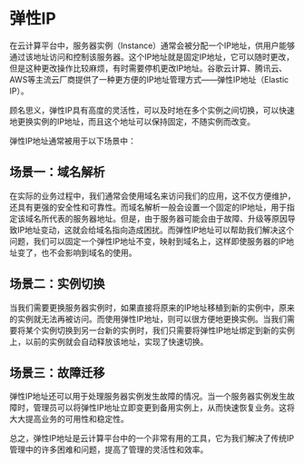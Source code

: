 # 弹性IP

在云计算平台中，服务器实例（Instance）通常会被分配一个IP地址，供用户能够通过该地址访问和控制该服务器。这个IP地址就是固定IP地址，它可以随时更改，但是这种更改操作比较麻烦，有时需要停机更改IP地址。谷歌云计算、腾讯云、AWS等主流云厂商提供了一种更方便的IP地址管理方式——弹性IP地址（Elastic IP）。

顾名思义，弹性IP具有高度的灵活性，可以及时地在多个实例之间切换，可以快速地更换实例的IP地址，而且这个地址可以保持固定，不随实例而改变。

弹性IP地址通常被用于以下场景中：

## 场景一：域名解析

在实际的业务过程中，我们通常会使用域名来访问我们的应用，这不仅方便维护，还具有更强的安全性和可靠性。而域名解析一般会设置一个固定的IP地址，用于指定该域名所代表的服务器地址。但是，由于服务器可能会由于故障、升级等原因导致IP地址变动，这就会给域名指向造成困扰。而弹性IP地址可以帮助我们解决这个问题，我们可以固定一个弹性IP地址不变，映射到域名上，这样即使服务器的IP地址变了，也不会影响到域名的使用。

## 场景二：实例切换

当我们需要更换服务器实例时，如果直接将原来的IP地址移植到新的实例中，原来的实例就无法再被访问。而使用弹性IP地址，则可以很方便地更换实例。当我们需要将某个实例切换到另一台新的实例时，我们只需要将弹性IP地址绑定到新的实例上，以前的实例就会自动释放该地址，实现了快速切换。

## 场景三：故障迁移

弹性IP地址还可以用于处理服务器实例发生故障的情况。当一个服务器实例发生故障时，管理员可以将弹性IP地址立即变更到备用实例上，从而快速恢复业务。这将大大提高业务的可用性和稳定性。

总之，弹性IP地址是云计算平台中的一个非常有用的工具，它为我们解决了传统IP管理中的许多困难和问题，提高了管理的灵活性和效率。